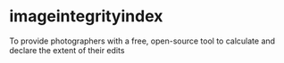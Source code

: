 # imageintegrityindex
To provide photographers with a free, open-source tool to calculate and declare the extent of their edits
